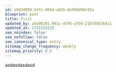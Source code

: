 ```yaml
---
id: a9d2d099-54fc-46bd-a82b-8a958d98c92a
blueprint: post
title: First
updated_by: a4a90201-991c-4794-af50-2187ddb764c1
updated_at: 1732223133
seo_noindex: false
seo_nofollow: false
seo_canonical_type: entry
sitemap_change_frequency: weekly
sitemap_priority: 0.5
---
```

asdasdasdasd